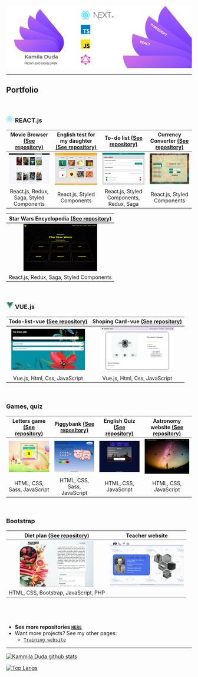 <img src="https://github.com/kamila-duda/kamila-duda/blob/master/new.png?raw=true" alt="banner that says Kamila Duda">

---

## Portfolio

<br>

### <img width="20" src="https://raw.githubusercontent.com/kamila-duda/kamila-duda/08f459b4f27291b9bb83ac356d28bbecadac101d/ikony/react.svg"> REACT.js

|                                    Movie Browser <a href="https://github.com/kamila-duda/movies-browser" target="_blank">(See repository)</a>                                    |                                     English test for my daughter <a href="https://github.com/kamila-duda/angielski" target="_blank">(See repository)</a>                                     |                                       To-do list <a href="https://github.com/kamila-duda/movies-browser" target="_blank">(See repository)</a>                                       |                                Currency Converter <a href="https://github.com/kamila-duda/currency-converter-react/" target="_blank">(See repository)</a>                                |
| :------------------------------------------------------------------------------------------------------------------------------------------------------------------------------: | :------------------------------------------------------------------------------------------------------------------------------------------------------------------------------------------: | :---------------------------------------------------------------------------------------------------------------------------------------------------------------------------------: | :--------------------------------------------------------------------------------------------------------------------------------------------------------------------------------------: |
| <a href="https://kamila-duda.github.io/movies-browser/" target="_blank"><img width="200px" src="https://github.com/kamila-duda/kamila-duda/blob/master/movies.PNG?raw=true"></a> | <a href="https://kamila-duda.github.io/angielski/#/" target="_blank"><img width="200" src="https://github.com/kamila-duda/angielski/blob/main/src/assets/repetitionScreen.PNG?raw=true"></a> | <a href="https://kamila-duda.github.io/todo-list-react-redux/" target="_blank"><img width="200" src="https://github.com/kamila-duda/kamila-duda/blob/master/todo.PNG?raw=true"></a> | <a href="https://kamila-duda.github.io/currency-converter-react/" target="_blank"><img width="200" src="https://github.com/kamila-duda/kamila-duda/blob/master/cantor.PNG?raw=true"></a> |
|                                                                     React.js, Redux, Saga, Styled Components                                                                     |                                                                                 React.js, Styled Components                                                                                  |                                                                      React.js, Styled Components, Redux, Saga                                                                       |                                                                               React.js, Styled Components                                                                                |

|                                Star Wars Encyclopedia <a href="https://github.com/kamila-duda/encyclopedia-star-wars" target="_blank">(See repository)</a>                                 |
| :----------------------------------------------------------------------------------------------------------------------------------------------------------------------------------------: |
| <a href="https://kamila-duda.github.io/encyclopedia-star-wars/" target="_blank"><img width="200px" src="https://github.com/kamila-duda/kamila-duda/blob/master/starWars.PNG?raw=true"></a> |
|                                                                          React.js, Redux, Saga, Styled Components                                                                          |

<br>

### <img src="https://github.com/kamila-duda/kamila-duda/blob/master/ikony/vue.png?raw=true" width="20px"> VUE.js

|                                        Todo-list-vue <a href="https://github.com/kamila-duda/todo-list-vue" target="_blank">(See repository)</a>                                         |                                  Shoping Card-vue <a href="https://github.com/kamila-duda/shop-single-product-card-vue" target="_blank">(See repository)</a>                                  |
| :--------------------------------------------------------------------------------------------------------------------------------------------------------------------------------------: | :-------------------------------------------------------------------------------------------------------------------------------------------------------------------------------------------: |
| <a href="https://kamila-duda.github.io/todo-list-vue/" target="_blank"><img width="200" src="https://github.com/kamila-duda/todo-list-vue/blob/main/src/assets/screen.PNG?raw=true"></a> | <a href="https://kamila-duda.github.io/shop-single-product-card-vue/" target="_blank"><img width="200" src="https://github.com/kamila-duda/kamila-duda/blob/master/vueShop.PNG?raw=true"></a> |
|                                                                              Vue.js, Html, Css, JavaScript                                                                               |                                                                                 Vue.js, Html, Css, JavaScript                                                                                 |

<br>

### Games, quiz

|                                    Letters game <a href="https://github.com/kamila-duda/letters_game" target="_blank">(See repository)</a>                                     |                                    Piggybank <a href="https://github.com/kamila-duda/coins" target="_blank">(See repository)</a>                                     |                                  English Quiz <a href="https://github.com/kamila-duda/angielski_quiz" target="_blank">(See repository)</a>                                  |                                  Astronomy website <a href="https://github.com/kamila-duda/astronomia" target="_blank">(See repository)</a>                                   |
| :----------------------------------------------------------------------------------------------------------------------------------------------------------------------------: | :------------------------------------------------------------------------------------------------------------------------------------------------------------------: | :-------------------------------------------------------------------------------------------------------------------------------------------------------------------------: | :---------------------------------------------------------------------------------------------------------------------------------------------------------------------------: |
| <a href="https://kamila-duda.github.io/letters_game/" target="_blank"><img width="200" src="https://github.com/kamila-duda/kamila-duda/blob/master/letterts.PNG?raw=true"></a> | <a href="https://kamila-duda.github.io/coins/" target="_blank"><img width="200" src="https://github.com/kamila-duda/kamila-duda/blob/master/money.PNG?raw=true"></a> | <a href="https://kamila-duda.github.io/angielski_quiz/" target="_blank"><img width="200" src="https://github.com/kamila-duda/kamila-duda/blob/master/ang.PNG?raw=true"></a> | <a href="https://kamila-duda.github.io/astronomia/" target="_blank"><img width="200" src="https://github.com/kamila-duda/kamila-duda/blob/master/astronomy.PNG?raw=true"></a> |
|                                                                          HTML, CSS, Sass, JavaScript                                                                           |                                                                     HTML, CSS, Sass, JavaScript                                                                      |                                                                            HTML, CSS, JavaScript                                                                            |                                                                             HTML, CSS, JavaScript                                                                             |

<br>

### Bootstrap

|                                    Diet plan <a href="https://github.com/kamila-duda/dieta" target="_blank">(See repository)</a>                                    |                                                                             Teacher website                                                                             |
| :-----------------------------------------------------------------------------------------------------------------------------------------------------------------: | :---------------------------------------------------------------------------------------------------------------------------------------------------------------------: |
| <a href="https://kamila-duda.github.io/dieta/" target="_blank"><img width="200" src="https://github.com/kamila-duda/kamila-duda/blob/master/diet.PNG?raw=true"></a> | <a href="http://www.iisi.pcz.pl/~pduda/index.php" target="_blank"><img width="200" src="https://github.com/kamila-duda/kamila-duda/blob/master/piotr.PNG?raw=true"></a> |
|                                                                HTML, CSS, Bootstrap, JavaScript, PHP                                                                |

## <br>

- **See more repositories <a href="https://github.com/kamila-duda?tab=repositories" target="_blank">`HERE`</a>**
- Want more projects? See my other pages:
  - <a href="https://codepen.io/Kamila_Duda/full/XWmXOoa" target="_blank">`Training website`</a>

---

[![Kammila Duda github stats](https://github-readme-stats.vercel.app/api?username=kamila-duda&show_icons=true&theme=radical)](https://github.com/kamila-duda/github-readme-stats)

[![Top Langs](https://github-readme-stats.vercel.app/api/top-langs/?username=kamila-duda&langs_count=8)](https://github.com/kamila-duda/github-readme-stats)
